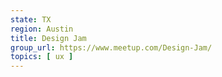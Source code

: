 ```yaml
---
state: TX
region: Austin
title: Design Jam
group_url: https://www.meetup.com/Design-Jam/
topics: [ ux ]
---
```

